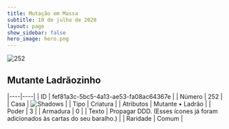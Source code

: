 ```yaml
---
title: Mutação em Massa
subtitle: 10 de julho de 2020
layout: page
show_sidebar: false
hero_image: hero.png
---
```


![252](https://cdn.keyforgegame.com/media/card_front/pt/479_252_6383WC68GCQH_pt.png)

## Mutante Ladrãozinho

|----|----|
| ID | fef81a3c-5bc5-4a13-ae53-fa08ac64367e |
| Número | 252 |
| Casa | ![Shadows](https://archonarcana.com/images/thumb/e/ee/Shadows.png/22px-Shadows.png "Sombras") |
| Tipo | Criatura |
| Atributos | Mutante • Ladrão |
| Poder | 3 |
| Armadura | 0 |
| Texto | Propagar DDD. (Esses ícones já foram adicionados às cartas do seu baralho.) |
| Raridade | Comum |

